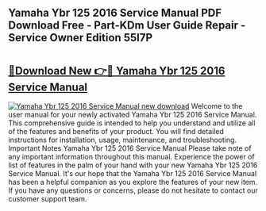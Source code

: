 ## Yamaha Ybr 125 2016 Service Manual PDF Download Free - Part-KDm User Guide Repair - Service Owner Edition 55I7P

# <h2><a href="http://bc84410.oget.top/?id=Yamaha+Ybr+125+2016+Service+Manual">🔗Download New 👉🔴 Yamaha Ybr 125 2016 Service Manual</a></h2>

[![Yamaha Ybr 125 2016 Service Manual new download](https://i.imgur.com/5g1atiW.png)](http://bc84410.oget.top/?id=Yamaha+Ybr+125+2016+Service+Manual)
Welcome to the user manual for your newly activated Yamaha Ybr 125 2016 Service Manual. This comprehensive guide is intended to help you understand and utilize all of the features and benefits of your product. You will find detailed instructions for installation, usage, maintenance, and troubleshooting. Important Notes Yamaha Ybr 125 2016 Service Manual Please take note of any important information throughout this manual. Experience the power of list of features in the palm of your hand with your new Yamaha Ybr 125 2016 Service Manual. It's our hope that the Yamaha Ybr 125 2016 Service Manual has been a helpful companion as you explore the features of your new item. If you have any questions or concerns, please do not hesitate to contact our customer support team.
